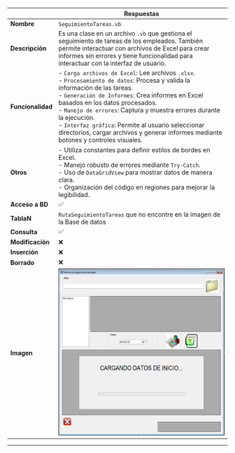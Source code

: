 
|                   | **Respuestas**                          |
|-------------------|-----------------------------------------|
| **Nombre**        | `SeguimientoTareas.vb`                  |
| **Descripción**   | Es una clase en un archivo `.vb` que gestiona el seguimiento de tareas de los empleados. También permite interactuar con archivos de Excel para crear informes sin errores y tiene funcionalidad para interactuar con la interfaz de usuario. |
| **Funcionalidad** | - `Carga archivos de Excel`: Lee archivos `.xlsx`.<br>- `Procesamiento de datos`: Procesa y valida la información de las tareas.<br>- `Generación de Informes`: Crea informes en Excel basados en los datos procesados.<br>- `Manejo de errores`: Captura y muestra errores durante la ejecución.<br>- `Interfaz gráfica`: Permite al usuario seleccionar directorios, cargar archivos y generar informes mediante botones y controles visuales. |
| **Otros**         | - Utiliza constantes para definir estilos de bordes en Excel.<br>- Manejo robusto de errores mediante `Try-Catch`.<br>- Uso de `DataGridView` para mostrar datos de manera clara.<br>- Organización del código en regiones para mejorar la legibilidad. |
| **Acceso a BD**   | ✅                                      |
| **TablaN**        | `RutaSeguimientoTareas` que no encontre en la imagen de la Base de datos |
| **Consulta**      | ✅                                      |
| **Modificación**  | ❌                                      |
| **Inserción**     | ❌                                      |
| **Borrado**       | ❌                                      |
| **Imagen**        | ![Captura_de_pantalla](Capturas/SeguimientoTareas_Ventana.png)       |
---
